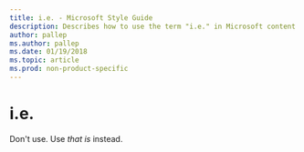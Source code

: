 ```yaml
---
title: i.e. - Microsoft Style Guide
description: Describes how to use the term "i.e." in Microsoft content. Don't use.
author: pallep
ms.author: pallep
ms.date: 01/19/2018
ms.topic: article
ms.prod: non-product-specific
---
```


# i.e.

Don't use. Use *that is* instead.
